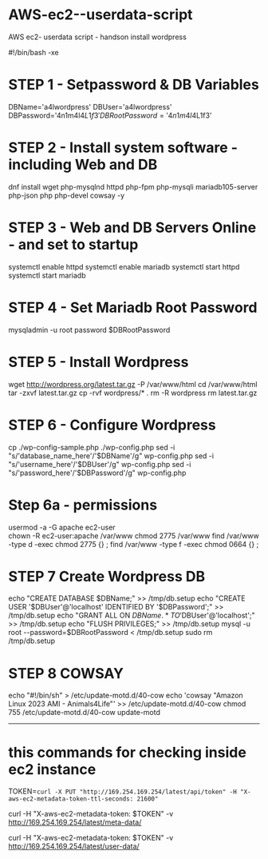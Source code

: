 # AWS-ec2--userdata-script
AWS ec2- userdata script - handson install wordpress


#!/bin/bash -xe

# STEP 1 - Setpassword & DB Variables
DBName='a4lwordpress'
DBUser='a4lwordpress'
DBPassword='4n1m4l$4L1f3'
DBRootPassword='4n1m4l$4L1f3'

# STEP 2 - Install system software - including Web and DB
dnf install wget php-mysqlnd httpd php-fpm php-mysqli mariadb105-server php-json php php-devel cowsay -y
# STEP 3 - Web and DB Servers Online - and set to startup
systemctl enable httpd
systemctl enable mariadb
systemctl start httpd
systemctl start mariadb
# STEP 4 - Set Mariadb Root Password
mysqladmin -u root password $DBRootPassword
# STEP 5 - Install Wordpress
wget http://wordpress.org/latest.tar.gz -P /var/www/html
cd /var/www/html
tar -zxvf latest.tar.gz
cp -rvf wordpress/* .
rm -R wordpress
rm latest.tar.gz
# STEP 6 - Configure Wordpress
cp ./wp-config-sample.php ./wp-config.php
sed -i "s/'database_name_here'/'$DBName'/g" wp-config.php
sed -i "s/'username_here'/'$DBUser'/g" wp-config.php
sed -i "s/'password_here'/'$DBPassword'/g" wp-config.php
# Step 6a - permissions 
usermod -a -G apache ec2-user   
chown -R ec2-user:apache /var/www
chmod 2775 /var/www
find /var/www -type d -exec chmod 2775 {} \;
find /var/www -type f -exec chmod 0664 {} \;
# STEP 7 Create Wordpress DB
echo "CREATE DATABASE $DBName;" >> /tmp/db.setup
echo "CREATE USER '$DBUser'@'localhost' IDENTIFIED BY '$DBPassword';" >> /tmp/db.setup
echo "GRANT ALL ON $DBName.* TO '$DBUser'@'localhost';" >> /tmp/db.setup
echo "FLUSH PRIVILEGES;" >> /tmp/db.setup
mysql -u root --password=$DBRootPassword < /tmp/db.setup
sudo rm /tmp/db.setup
# STEP 8 COWSAY
echo "#!/bin/sh" > /etc/update-motd.d/40-cow
echo 'cowsay "Amazon Linux 2023 AMI - Animals4Life"' >> /etc/update-motd.d/40-cow
chmod 755 /etc/update-motd.d/40-cow
update-motd

------------------------------------------------------------------------------
# this commands for checking inside ec2 instance
TOKEN=`curl -X PUT "http://169.254.169.254/latest/api/token" -H "X-aws-ec2-metadata-token-ttl-seconds: 21600"`

curl -H "X-aws-ec2-metadata-token: $TOKEN" -v http://169.254.169.254/latest/meta-data/

curl -H "X-aws-ec2-metadata-token: $TOKEN" -v http://169.254.169.254/latest/user-data/

